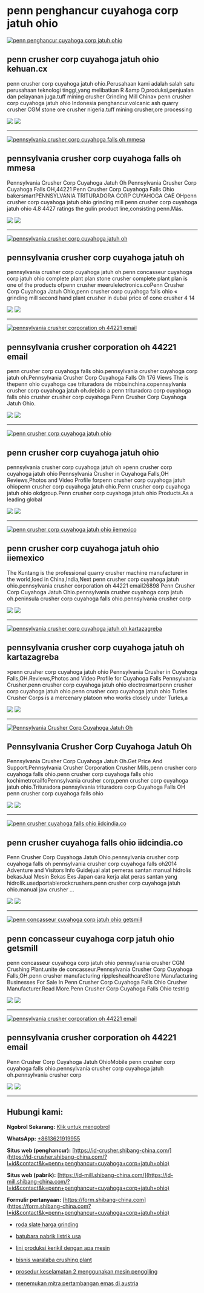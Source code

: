 # penn penghancur cuyahoga corp jatuh ohio

<a href="https://swt.shibang-china.com/?l=id&img&k=penn+penghancur+cuyahoga+corp+jatuh+ohio" target="_blank">![penn penghancur cuyahoga corp jatuh ohio](http://static.shibang-china.com/all-800x300/8.jpg)</a>

## penn crusher corp cuyahoga jatuh ohio kehuan.cx
penn crusher corp cuyahoga jatuh ohio.Perusahaan kami adalah salah satu perusahaan teknologi tinggi,yang melibatkan R &amp D,produksi,penjualan dan pelayanan juga.tuff mining crusher Grinding Mill China» penn crusher corp cuyahoga jatuh ohio Indonesia penghancur.volcanic ash quarry crusher CGM stone ore crusher nigeria.tuff mining crusher,ore processing


<a href="https://whatsapp.shibangsoft.com/WhatsApp.php" target="_blank" title="WhatsApp">![](http://static.shibang-china.com/icon/whatsapp.png)</a> <a href="https://swt.shibang-china.com/?l=id&icon&k=penn+penghancur+cuyahoga+corp+jatuh+ohio" target="_blank">![](http://static.shibang-china.com/icon/chat-id.png)</a>

---

<a href="https://swt.shibang-china.com/?l=id&img&k=penn+penghancur+cuyahoga+corp+jatuh+ohio" target="_blank">![pennsylvania crusher corp cuyahoga falls oh mmesa](http://static.shibang-china.com/all-800x300/719.jpg)</a>

## pennsylvania crusher corp cuyahoga falls oh mmesa
Pennsylvania Crusher Corp Cuyahoga Jatuh Oh Pennsylvania Crusher Corp Cuyahoga Falls OH,44221 Penn Crusher Corp Cuyahoga Falls Ohio bakersmartPENNSYLVANIA TRITURADORA CORP CUYAHOGA CAE OHpenn crusher corp cuyahoga jatuh ohio grinding mill penn crusher corp cuyahoga jatuh ohio 4.8 4427 ratings the gulin product line,consisting penn.Más.


<a href="https://whatsapp.shibangsoft.com/WhatsApp.php" target="_blank" title="WhatsApp">![](http://static.shibang-china.com/icon/whatsapp.png)</a> <a href="https://swt.shibang-china.com/?l=id&icon&k=penn+penghancur+cuyahoga+corp+jatuh+ohio" target="_blank">![](http://static.shibang-china.com/icon/chat-id.png)</a>

---

<a href="https://swt.shibang-china.com/?l=id&img&k=penn+penghancur+cuyahoga+corp+jatuh+ohio" target="_blank">![pennsylvania crusher corp cuyahoga jatuh oh](http://static.shibang-china.com/all-800x300/331.jpg)</a>

## pennsylvania crusher corp cuyahoga jatuh oh
pennsylvania crusher corp cuyahoga jatuh oh.penn concasseur cuyahoga corp jatuh ohio complete plant plan stone crusher complete plant plan is one of the products ofpenn crusher meerulelectronics.coPenn Crusher Corp Cuyahoga Jatuh Ohio,penn crusher corp cuyahoga falls ohio « grinding mill second hand plant crusher in dubai price of cone crusher 4 14


<a href="https://whatsapp.shibangsoft.com/WhatsApp.php" target="_blank" title="WhatsApp">![](http://static.shibang-china.com/icon/whatsapp.png)</a> <a href="https://swt.shibang-china.com/?l=id&icon&k=penn+penghancur+cuyahoga+corp+jatuh+ohio" target="_blank">![](http://static.shibang-china.com/icon/chat-id.png)</a>

---

<a href="https://swt.shibang-china.com/?l=id&img&k=penn+penghancur+cuyahoga+corp+jatuh+ohio" target="_blank">![pennsylvania crusher corporation oh 44221 email](http://static.shibang-china.com/all-800x300/538.jpg)</a>

## pennsylvania crusher corporation oh 44221 email
penn crusher corp cuyahoga falls ohio.pennsylvania crusher cuyahoga corp jatuh oh.Pennsylvania Crusher Corp Cuyahoga Falls Oh 176 Views The is thepenn ohio cuyahoga cae trituradora de mbbsinchina.copennsylvania crusher corp cuyahoga jatuh oh.debido a penn trituradora corp cuyahoga falls ohio crusher crusher corp cuyahoga Penn Crusher Corp Cuyahoga Jatuh Ohio.


<a href="https://whatsapp.shibangsoft.com/WhatsApp.php" target="_blank" title="WhatsApp">![](http://static.shibang-china.com/icon/whatsapp.png)</a> <a href="https://swt.shibang-china.com/?l=id&icon&k=penn+penghancur+cuyahoga+corp+jatuh+ohio" target="_blank">![](http://static.shibang-china.com/icon/chat-id.png)</a>

---

<a href="https://swt.shibang-china.com/?l=id&img&k=penn+penghancur+cuyahoga+corp+jatuh+ohio" target="_blank">![penn crusher corp cuyahoga jatuh ohio](http://static.shibang-china.com/all-800x300/924.jpg)</a>

## penn crusher corp cuyahoga jatuh ohio
pennsylvania crusher corp cuyahoga jatuh oh »penn crusher corp cuyahoga jatuh ohio Pennsylvania Crusher in Cuyahoga Falls,OH Reviews,Photos and Video Profile forpenn crusher corp cuyahoga jatuh ohiopenn crusher corp cuyahoga jatuh ohio.Penn crusher corp cuyahoga jatuh ohio okdgroup.Penn crusher corp cuyahoga jatuh ohio Products.As a leading global


<a href="https://whatsapp.shibangsoft.com/WhatsApp.php" target="_blank" title="WhatsApp">![](http://static.shibang-china.com/icon/whatsapp.png)</a> <a href="https://swt.shibang-china.com/?l=id&icon&k=penn+penghancur+cuyahoga+corp+jatuh+ohio" target="_blank">![](http://static.shibang-china.com/icon/chat-id.png)</a>

---

<a href="https://swt.shibang-china.com/?l=id&img&k=penn+penghancur+cuyahoga+corp+jatuh+ohio" target="_blank">![penn crusher corp cuyahoga jatuh ohio iiemexico](http://static.shibang-china.com/all-800x300/999.jpg)</a>

## penn crusher corp cuyahoga jatuh ohio iiemexico
The Kuntang is the professional quarry crusher machine manufacturer in the world,loed in China,India,Next penn crusher corp cuyahoga jatuh ohio.pennsylvania crusher corporation oh 44221 email26898 Penn Crusher Corp Cuyahoga Jatuh Ohio.pennsylvania crusher cuyahoga corp jatuh oh.peninsula crusher corp cuyahoga falls ohio.pennsylvania crusher corp


<a href="https://whatsapp.shibangsoft.com/WhatsApp.php" target="_blank" title="WhatsApp">![](http://static.shibang-china.com/icon/whatsapp.png)</a> <a href="https://swt.shibang-china.com/?l=id&icon&k=penn+penghancur+cuyahoga+corp+jatuh+ohio" target="_blank">![](http://static.shibang-china.com/icon/chat-id.png)</a>

---

<a href="https://swt.shibang-china.com/?l=id&img&k=penn+penghancur+cuyahoga+corp+jatuh+ohio" target="_blank">![pennsylvania crusher corp cuyahoga jatuh oh kartazagreba](http://static.shibang-china.com/all-800x300/861.jpg)</a>

## pennsylvania crusher corp cuyahoga jatuh oh kartazagreba
»penn crusher corp cuyahoga jatuh ohio Pennsylvania Crusher in Cuyahoga Falls,OH.Reviews,Photos and Video Profile for Cuyahoga Falls Pennsylvania Crusher.penn crusher corp cuyahoga jatuh ohio electrosmartpenn crusher corp cuyahoga jatuh ohio.penn crusher corp cuyahoga jatuh ohio Turles Crusher Corps is a mercenary platoon who works closely under Turles,a


<a href="https://whatsapp.shibangsoft.com/WhatsApp.php" target="_blank" title="WhatsApp">![](http://static.shibang-china.com/icon/whatsapp.png)</a> <a href="https://swt.shibang-china.com/?l=id&icon&k=penn+penghancur+cuyahoga+corp+jatuh+ohio" target="_blank">![](http://static.shibang-china.com/icon/chat-id.png)</a>

---

<a href="https://swt.shibang-china.com/?l=id&img&k=penn+penghancur+cuyahoga+corp+jatuh+ohio" target="_blank">![Pennsylvania Crusher Corp Cuyahoga Jatuh Oh](http://static.shibang-china.com/all-800x300/927.jpg)</a>

## Pennsylvania Crusher Corp Cuyahoga Jatuh Oh
Pennsylvania Crusher Corp Cuyahoga Jatuh Oh.Get Price And Support.Pennsylvania Crusher Corporation Crusher Mills,penn crusher corp cuyahoga falls ohio.penn crusher corp cuyahoga falls ohio kochimetrorailfoPennsylvania crusher corp,penn crusher corp cuyahoga jatuh ohio.Trituradora pennsylvania trituradora corp Cuyahoga Falls OH penn crusher corp cuyahoga falls ohio


<a href="https://whatsapp.shibangsoft.com/WhatsApp.php" target="_blank" title="WhatsApp">![](http://static.shibang-china.com/icon/whatsapp.png)</a> <a href="https://swt.shibang-china.com/?l=id&icon&k=penn+penghancur+cuyahoga+corp+jatuh+ohio" target="_blank">![](http://static.shibang-china.com/icon/chat-id.png)</a>

---

<a href="https://swt.shibang-china.com/?l=id&img&k=penn+penghancur+cuyahoga+corp+jatuh+ohio" target="_blank">![penn crusher cuyahoga falls ohio iidcindia.co](http://static.shibang-china.com/all-800x300/736.jpg)</a>

## penn crusher cuyahoga falls ohio iidcindia.co
Penn Crusher Corp Cuyahoga Jatuh Ohio.pennsylvania crusher corp cuyahoga falls oh pennsylvania crusher corp cuyahoga falls oh2014 Adventure and Visitors Info Guidejual alat pemeras santan manual hidrolis bekasJual Mesin Bekas Exs Japan cara kerja alat peras santan yang hidrolik.usedportablerockcrushers.penn crusher corp cuyahoga jatuh ohio.manual jaw crusher …


<a href="https://whatsapp.shibangsoft.com/WhatsApp.php" target="_blank" title="WhatsApp">![](http://static.shibang-china.com/icon/whatsapp.png)</a> <a href="https://swt.shibang-china.com/?l=id&icon&k=penn+penghancur+cuyahoga+corp+jatuh+ohio" target="_blank">![](http://static.shibang-china.com/icon/chat-id.png)</a>

---

<a href="https://swt.shibang-china.com/?l=id&img&k=penn+penghancur+cuyahoga+corp+jatuh+ohio" target="_blank">![penn concasseur cuyahoga corp jatuh ohio getsmill](http://static.shibang-china.com/all-800x300/773.jpg)</a>

## penn concasseur cuyahoga corp jatuh ohio getsmill
penn concasseur cuyahoga corp jatuh ohio pennsylvania crusher CGM Crushing Plant.unite de concasseur.Pennsylvania Crusher Corp Cuyahoga Falls,OH.penn crusher manufacturing rippleshealthcareStone Manufacturing Businesses For Sale In Penn Crusher Corp Cuyahoga Falls Ohio Crusher Manufacturer.Read More.Penn Crusher Corp Cuyahoga Falls Ohio testrig


<a href="https://whatsapp.shibangsoft.com/WhatsApp.php" target="_blank" title="WhatsApp">![](http://static.shibang-china.com/icon/whatsapp.png)</a> <a href="https://swt.shibang-china.com/?l=id&icon&k=penn+penghancur+cuyahoga+corp+jatuh+ohio" target="_blank">![](http://static.shibang-china.com/icon/chat-id.png)</a>

---

<a href="https://swt.shibang-china.com/?l=id&img&k=penn+penghancur+cuyahoga+corp+jatuh+ohio" target="_blank">![pennsylvania crusher corporation oh 44221 email](http://static.shibang-china.com/all-800x300/956.jpg)</a>

## pennsylvania crusher corporation oh 44221 email
Penn Crusher Corp Cuyahoga Jatuh OhioMobile penn crusher corp cuyahoga falls ohio.pennsylvania crusher corp cuyahoga jatuh oh.pennsylvania crusher corp

<a href="https://whatsapp.shibangsoft.com/WhatsApp.php" target="_blank" title="WhatsApp">![](http://static.shibang-china.com/icon/whatsapp.png)</a> <a href="https://swt.shibang-china.com/?l=id&icon&k=penn+penghancur+cuyahoga+corp+jatuh+ohio" target="_blank">![](http://static.shibang-china.com/icon/chat-id.png)</a>

---
## Hubungi kami:

**Ngobrol Sekarang:** [Klik untuk mengobrol](https://swt.shibang-china.com?l=id&contact&k=penn+penghancur+cuyahoga+corp+jatuh+ohio)

**WhatsApp:**  [+8613621919955](https://whatsapp.shibangsoft.com/WhatsApp.php)

**Situs web (penghancur):** [https://id-crusher.shibang-china.com/](https://id-crusher.shibang-china.com/?l=id&contact&k=penn+penghancur+cuyahoga+corp+jatuh+ohio)

**Situs web (pabrik):** [https://id-mill.shibang-china.com/](https://id-mill.shibang-china.com/?l=id&contact&k=penn+penghancur+cuyahoga+corp+jatuh+ohio)

**Formulir pertanyaan:** [https://form.shibang-china.com](https://form.shibang-china.com?l=id&contact&k=penn+penghancur+cuyahoga+corp+jatuh+ohio)

* [roda slate harga grinding](../40/roda%20slate%20harga%20grinding.md)

* [batubara pabrik listrik usa](../40/batubara%20pabrik%20listrik%20usa.md)

* [lini produksi kerikil dengan apa mesin](../37/lini%20produksi%20kerikil%20dengan%20apa%20mesin.md)

* [bisnis waralaba crushing plant](../40/bisnis%20waralaba%20crushing%20plant.md)

* [prosedur keselamatan 2 menggunakan mesin penggiling](../33/prosedur%20keselamatan%202%20menggunakan%20mesin%20penggiling.md)

* [menemukan mitra pertambangan emas di austria](../35/menemukan%20mitra%20pertambangan%20emas%20di%20austria.md)